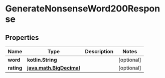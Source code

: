 
# GenerateNonsenseWord200Response

## Properties
Name | Type | Description | Notes
------------ | ------------- | ------------- | -------------
**word** | **kotlin.String** |  |  [optional]
**rating** | [**java.math.BigDecimal**](java.math.BigDecimal.md) |  |  [optional]



